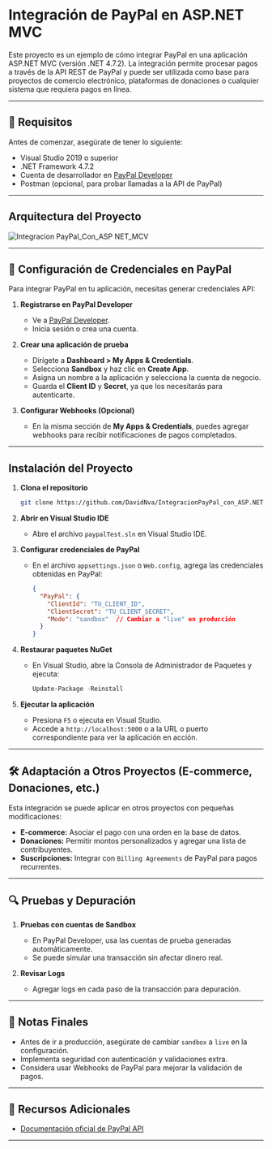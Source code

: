 # Integración de PayPal en ASP.NET MVC

Este proyecto es un ejemplo de cómo integrar PayPal en una aplicación ASP.NET MVC (versión .NET 4.7.2). La integración permite procesar pagos a través de la API REST de PayPal y puede ser utilizada como base para proyectos de comercio electrónico, plataformas de donaciones o cualquier sistema que requiera pagos en línea.

---

## 🚀 Requisitos

Antes de comenzar, asegúrate de tener lo siguiente:

- Visual Studio 2019 o superior
- .NET Framework 4.7.2
- Cuenta de desarrollador en [PayPal Developer](https://developer.paypal.com/)
- Postman (opcional, para probar llamadas a la API de PayPal)
---

## Arquitectura del Proyecto

![Integracion PayPal_Con_ASP NET_MCV](https://github.com/user-attachments/assets/cc29e72a-3fe2-4eb0-9347-11c31a0acf69)

---

## 🔑 Configuración de Credenciales en PayPal

Para integrar PayPal en tu aplicación, necesitas generar credenciales API:

1. **Registrarse en PayPal Developer**  
   - Ve a [PayPal Developer](https://developer.paypal.com/).
   - Inicia sesión o crea una cuenta.

2. **Crear una aplicación de prueba**  
   - Dirígete a **Dashboard > My Apps & Credentials**.
   - Selecciona **Sandbox** y haz clic en **Create App**.
   - Asigna un nombre a la aplicación y selecciona la cuenta de negocio.
   - Guarda el **Client ID** y **Secret**, ya que los necesitarás para autenticarte.

3. **Configurar Webhooks (Opcional)**  
   - En la misma sección de **My Apps & Credentials**, puedes agregar webhooks para recibir notificaciones de pagos completados.

---

## Instalación del Proyecto

1. **Clona el repositorio**
   ```bash
   git clone https://github.com/DavidNva/IntegracionPayPal_con_ASP.NET_MVC
   ```

2. **Abrir en Visual Studio IDE**  
   - Abre el archivo `paypalTest.sln` en Visual Studio IDE.

3. **Configurar credenciales de PayPal**  
   - En el archivo `appsettings.json` o `Web.config`, agrega las credenciales obtenidas en PayPal:
     ```json
     {
       "PayPal": {
         "ClientId": "TU_CLIENT_ID",
         "ClientSecret": "TU_CLIENT_SECRET",
         "Mode": "sandbox"  // Cambiar a "live" en producción
       }
     }
     ```

4. **Restaurar paquetes NuGet**  
   - En Visual Studio, abre la Consola de Administrador de Paquetes y ejecuta:
     ```powershell
     Update-Package -Reinstall
     ```

5. **Ejecutar la aplicación**  
   - Presiona `F5` o ejecuta en Visual Studio.
   - Accede a `http://localhost:5000` o a la URL o puerto correspondiente para ver la aplicación en acción.

---

## 🛠️ Adaptación a Otros Proyectos (E-commerce, Donaciones, etc.)

Esta integración se puede aplicar en otros proyectos con pequeñas modificaciones:

- **E-commerce:** Asociar el pago con una orden en la base de datos.
- **Donaciones:** Permitir montos personalizados y agregar una lista de contribuyentes.
- **Suscripciones:** Integrar con `Billing Agreements` de PayPal para pagos recurrentes.

---

## 🔍 Pruebas y Depuración

1. **Pruebas con cuentas de Sandbox**  
   - En PayPal Developer, usa las cuentas de prueba generadas automáticamente.
   - Se puede simular una transacción sin afectar dinero real.

2. **Revisar Logs**  
   - Agregar logs en cada paso de la transacción para depuración.

---

## 📢 Notas Finales

- Antes de ir a producción, asegúrate de cambiar `sandbox` a `live` en la configuración.
- Implementa seguridad con autenticación y validaciones extra.
- Considera usar Webhooks de PayPal para mejorar la validación de pagos.

---

## 📌 Recursos Adicionales

- [Documentación oficial de PayPal API](https://developer.paypal.com/docs/api/overview/)
---

